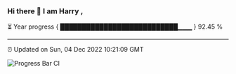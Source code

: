 ### Hi there 👋 I am Harry , 

⏳ Year progress { ███████████████████████████▁▁▁ } 92.45 %

---

⏰ Updated on Sun, 04 Dec 2022 10:21:09 GMT

![Progress Bar CI](https://github.com/duykhang68/duykhang68/workflows/Progress%20Bar%20CI/badge.svg)
